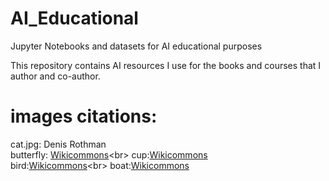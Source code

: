 # AI_Educational
Jupyter Notebooks and datasets for AI educational purposes

This repository contains AI resources I use for the books and courses that I author and co-author.

# images citations:
cat.jpg: Denis Rothman<br>
butterfly: [Wikicommons](https://commons.wikimedia.org/wiki/File:Small_heath_(Coenonympha_pamphilus)_P.jpg)<br>
cup:[Wikicommons](https://commons.wikimedia.org/wiki/File:A_small_cup_of_coffee.JPGe)<br>
bird:[Wikicommons](https://commons.wikimedia.org/wiki/File:Small_minivet_(Pericrocotus_cinnamomeus_pallidus)_male_Narlai.jpg)<br>
boat:[Wikicommons](https://commons.wikimedia.org/wiki/File:Small_sport_fishing_boat.jpg)

